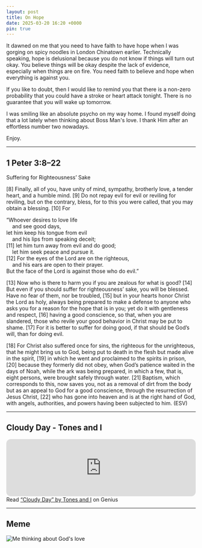 ```yaml
---
layout: post
title: On Hope
date: 2025-03-20 16:20 +0000
pin: true
---
```


It dawned on me that you need to have faith to have hope when I was gorging on spicy noodles in London Chinatown earlier. Technically speaking, hope is delusional because you do not know if things will turn out okay. You believe things will be okay despite the lack of evidence, especially when things are on fire. You need faith to believe and hope when everything is against you.

If you like to doubt, then I would like to remind you that there is a non-zero probability that you could have a stroke or heart attack tonight. There is no guarantee that you will wake up tomorrow.

I was smiling like an absolute psycho on my way home. I found myself doing that a lot lately when thinking about Boss Man's love. I thank Him after an effortless number two nowadays.

Enjoy.

---

## 1 Peter 3:8–22

Suffering for Righteousness’ Sake

[8] Finally, all of you, have unity of mind, sympathy, brotherly love, a tender heart, and a humble mind. [9] Do not repay evil for evil or reviling for reviling, but on the contrary, bless, for to this you were called, that you may obtain a blessing. [10] For

 “Whoever desires to love life  
  &nbsp;&nbsp;&nbsp;&nbsp;and see good days,  
 let him keep his tongue from evil  
  &nbsp;&nbsp;&nbsp;&nbsp;and his lips from speaking deceit;  
 [11] let him turn away from evil and do good;  
  &nbsp;&nbsp;&nbsp;&nbsp;let him seek peace and pursue it.  
 [12] For the eyes of the Lord are on the righteous,  
  &nbsp;&nbsp;&nbsp;&nbsp;and his ears are open to their prayer.  
 But the face of the Lord is against those who do evil.”  

 [13] Now who is there to harm you if you are zealous for what is good? [14] But even if you should suffer for righteousness’ sake, you will be blessed. Have no fear of them, nor be troubled, [15] but in your hearts honor Christ the Lord as holy, always being prepared to make a defense to anyone who asks you for a reason for the hope that is in you; yet do it with gentleness and respect, [16] having a good conscience, so that, when you are slandered, those who revile your good behavior in Christ may be put to shame. [17] For it is better to suffer for doing good, if that should be God’s will, than for doing evil.

[18] For Christ also suffered once for sins, the righteous for the unrighteous, that he might bring us to God, being put to death in the flesh but made alive in the spirit, [19] in which he went and proclaimed to the spirits in prison, [20] because they formerly did not obey, when God’s patience waited in the days of Noah, while the ark was being prepared, in which a few, that is, eight persons, were brought safely through water. [21] Baptism, which corresponds to this, now saves you, not as a removal of dirt from the body but as an appeal to God for a good conscience, through the resurrection of Jesus Christ, [22] who has gone into heaven and is at the right hand of God, with angels, authorities, and powers having been subjected to him. (ESV)

---

## Cloudy Day - Tones and I

<iframe style="border-radius:12px" src="https://open.spotify.com/embed/track/4E2rXUbcF1zhZVzNzeVPGV?utm_source=generator&theme=0" width="100%" height="152" frameBorder="0" allowfullscreen="" allow="autoplay; clipboard-write; encrypted-media; fullscreen; picture-in-picture" loading="lazy"></iframe>

<div id='rg_embed_link_6701769' class='rg_embed_link' data-song-id='6701769'>Read <a href='https://genius.com/Tones-and-i-cloudy-day-lyrics'>“Cloudy Day” by Tones and I</a> on Genius</div> <script crossorigin src='https://genius.com/songs/6701769/embed.js'></script>

---

## Meme

![Me thinking about God's love](/becc7e9a556335167efd34f6696b6011.jpeg)
